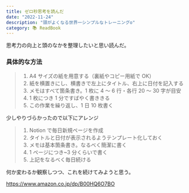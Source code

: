 ```yaml
---
title: ゼロ秒思考を読んだ
date: "2022-11-24"
description: "頭がよくなる世界一シンプルなトレーニングo"
category: 📚 ReadBook
---
```


思考力の向上と頭のなかを整理したいと思い読んだ。

### 具体的な方法

> 1. A4 サイズの紙を用意する（裏紙やコピー用紙で OK）
> 2. 紙を横置きにし、横書きで左上にタイトル、右上に日付を記入する
> 3. メモはすべて箇条書き。1 枚に 4 ～ 6 行・各行 20 ～ 30 字が目安
> 4. 1 枚につき 1 分ですばやく書ききる
> 5. この作業を繰り返し、1 日 10 枚書く

少しやりづらかったので以下にアレンジ

> 1. Notion で毎日新規ページを作成
> 2. タイトルと日付が表示されるようテンプレート化しておく
> 3. メモは基本箇条書き。なるべく簡潔に書く
> 4. 1 ページにつき~3 分くらいで書く
> 5. 上記をなるべく毎日続ける

何か変わるか観察しつつ、これを続けてみようと思う。

https://www.amazon.co.jp/dp/B00HQ6O7BO
